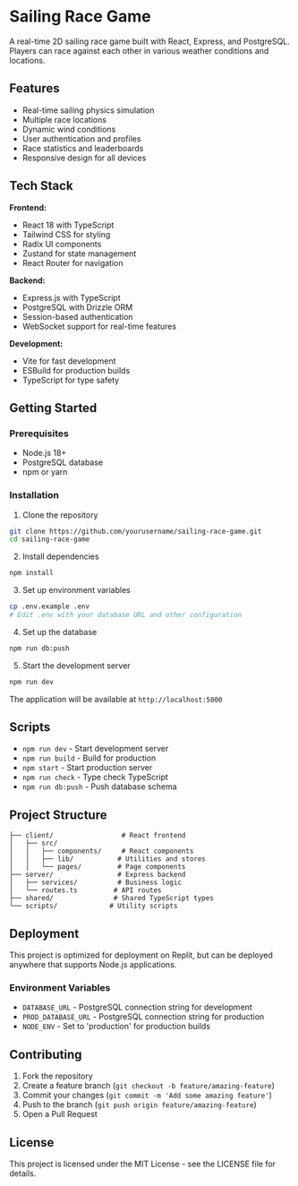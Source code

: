 
# Sailing Race Game

A real-time 2D sailing race game built with React, Express, and PostgreSQL. Players can race against each other in various weather conditions and locations.

## Features

- Real-time sailing physics simulation
- Multiple race locations
- Dynamic wind conditions
- User authentication and profiles
- Race statistics and leaderboards
- Responsive design for all devices

## Tech Stack

**Frontend:**
- React 18 with TypeScript
- Tailwind CSS for styling
- Radix UI components
- Zustand for state management
- React Router for navigation

**Backend:**
- Express.js with TypeScript
- PostgreSQL with Drizzle ORM
- Session-based authentication
- WebSocket support for real-time features

**Development:**
- Vite for fast development
- ESBuild for production builds
- TypeScript for type safety

## Getting Started

### Prerequisites

- Node.js 18+ 
- PostgreSQL database
- npm or yarn

### Installation

1. Clone the repository
```bash
git clone https://github.com/yourusername/sailing-race-game.git
cd sailing-race-game
```

2. Install dependencies
```bash
npm install
```

3. Set up environment variables
```bash
cp .env.example .env
# Edit .env with your database URL and other configuration
```

4. Set up the database
```bash
npm run db:push
```

5. Start the development server
```bash
npm run dev
```

The application will be available at `http://localhost:5000`

## Scripts

- `npm run dev` - Start development server
- `npm run build` - Build for production
- `npm start` - Start production server
- `npm run check` - Type check TypeScript
- `npm run db:push` - Push database schema

## Project Structure

```
├── client/                 # React frontend
│   ├── src/
│   │   ├── components/     # React components
│   │   ├── lib/           # Utilities and stores
│   │   └── pages/         # Page components
├── server/                # Express backend
│   ├── services/          # Business logic
│   └── routes.ts         # API routes
├── shared/               # Shared TypeScript types
└── scripts/             # Utility scripts
```

## Deployment

This project is optimized for deployment on Replit, but can be deployed anywhere that supports Node.js applications.

### Environment Variables

- `DATABASE_URL` - PostgreSQL connection string for development
- `PROD_DATABASE_URL` - PostgreSQL connection string for production
- `NODE_ENV` - Set to 'production' for production builds

## Contributing

1. Fork the repository
2. Create a feature branch (`git checkout -b feature/amazing-feature`)
3. Commit your changes (`git commit -m 'Add some amazing feature'`)
4. Push to the branch (`git push origin feature/amazing-feature`)
5. Open a Pull Request

## License

This project is licensed under the MIT License - see the LICENSE file for details.
